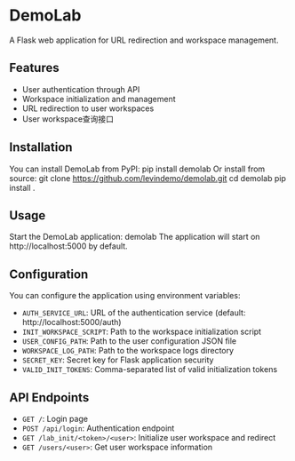 # DemoLab

A Flask web application for URL redirection and workspace management.

## Features

- User authentication through API
- Workspace initialization and management
- URL redirection to user workspaces
- User workspace查询接口

## Installation

You can install DemoLab from PyPI:
pip install demolab
Or install from source:
git clone https://github.com/levindemo/demolab.git
cd demolab
pip install .
## Usage

Start the DemoLab application:
demolab
The application will start on http://localhost:5000 by default.

## Configuration

You can configure the application using environment variables:

- `AUTH_SERVICE_URL`: URL of the authentication service (default: http://localhost:5000/auth)
- `INIT_WORKSPACE_SCRIPT`: Path to the workspace initialization script
- `USER_CONFIG_PATH`: Path to the user configuration JSON file
- `WORKSPACE_LOG_PATH`: Path to the workspace logs directory
- `SECRET_KEY`: Secret key for Flask application security
- `VALID_INIT_TOKENS`: Comma-separated list of valid initialization tokens

## API Endpoints

- `GET /`: Login page
- `POST /api/login`: Authentication endpoint
- `GET /lab_init/<token>/<user>`: Initialize user workspace and redirect
- `GET /users/<user>`: Get user workspace information
